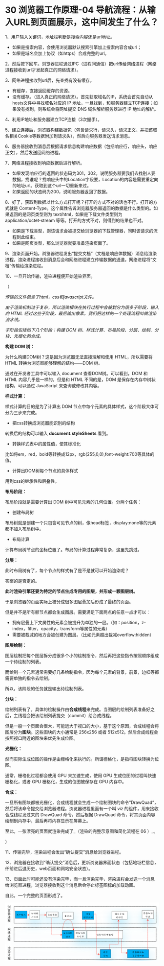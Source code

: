 # 30 浏览器工作原理-04 导航流程：从输入URL到页面展示，这中间发生了什么？

1、用户输入关键词，地址栏判断是搜索内容还是url地址。

* 如果是搜索内容，会使用浏览器默认搜索引擎加上搜索内容合成url；
* 如果是域名会加上协议（如https）合成完整的url。

2、然后按下回车。浏览器进程通过IPC（进程间通信）把url传给网络进程（网络进程接收到url才发起真正的网络请求）。

3、网络进程接收到url后，先查找有没有缓存。

* 有缓存，直接返回缓存的资源。
* 没有缓存。（进入真正的网络请求）。首先获取域名的IP，系统会首先自动从hosts文件中寻找域名对应的 IP 地址，一旦找到，和服务器建立TCP连接；如果没有找到，则系统会将网址提交 DNS 域名解析服务器进行 IP 地址的解析。

4、利用IP地址和服务器建立TCP连接（3次握手）。

5、建立连接后，浏览器构建数据包（包含请求行，请求头，请求正文，并把该域名相关Cookie等数据附加到请求头），然后向服务器发送请求消息。

6、服务器接收到消息后根据请求信息构建响应数据（包括响应行，响应头，响应正文），然后发送回网络进程。

7、网络进程接收到响应数据后进行解析。

* 如果发现响应行的返回的状态码为301，302，说明服务器要我们去找别人要数据，找谁呢？找响应头中的Location字段要，Location的内容是需要重定向的地址url。获取到这个url一切重新来过。
* 如果返回的状态码为200，说明服务器返回了数据。

8、好了，获取到数据以什么方式打开呢？打开的方式不对的话也不行。打开的方式就是 Content-Type。这个属性告诉浏览器服务器返回的数据是什么类型的。如果返回的是网页类型则为 text/html，如果是下载文件类型则为 application/octet-stream 等等。打开的方式不对，则得到的结果也不对。

* 如果是下载类型，则该请求会被提交给浏览器的下载管理器，同时该请求的流程到此结束。
* 如果是网页类型，那么浏览器就要准备渲染页面了。

9、渲染页面开始。浏览器进程发出“提交文档”（文档是响应体数据）消息给渲染进程，渲染进程接收到消息后会和网络进程建立传输数据的通道，网络进程将“文档”传输给渲染进程。

10、一旦开始传输，渲染进程便开始渲染界面。

（

_传输的文件包含了html，css和javascript文件。_

_由于渲染机制过于复杂，所以渲染模块在执行过程中会被划分为很多子阶段，输入的 HTML 经过这些子阶段，最后输出像素。我们把这样的一个处理流程叫做渲染流水线。_

_子阶段包括如下几个阶段：构建 DOM 树、样式计算、布局阶段、分层、绘制、分块、光栅化和合成。_

**构建 DOM 树：**

为什么构建DOM树？这是因为浏览器无法直接理解和使用 HTML，所以需要将 HTML 转换为浏览器能够理解的结构——DOM 树。

通过在开发者工具中可以输入 document 查看DOM树。可以看到，DOM 和 HTML 内容几乎是一样的，但是和 HTML 不同的是，DOM 是保存在内存中树状结构，可以通过 JavaScript 来查询或修改其内容。

**样式计算：**

样式计算的目的是为了计算出 DOM 节点中每个元素的具体样式，这个阶段大体可分为三步来完成。

* 把css转换成浏览器能识别的结构

转换后的结构可以输入 **document.styleSheets** 看到。

* 转换样式表中的属性值，使其标准化

比如将em，red，bold等转换成12px，rgb\(255,0,0\),font-weight:700等具体的值。

* 计算出DOM树每个节点的具体样式

用到css的继承性和层叠性。

**布局阶段：**

布局阶段就是需要计算出 DOM 树中可见元素的几何位置。分两个任务：

* 创建布局树

布局树就是创建一个只包含可见节点的树，像head标签，display:none等的元素都不加入布局树中。

* 布局计算

计算布局树节点的坐标位置了。布局的计算过程非常复杂，这里先跳过。

**分层：**

此时布局树有了，每个节点的样式有了是不是就可以开始渲染呢？

答案的是否定的。

**此时渲染引擎还要为特定的节点生成专用的图层，并形成一颗图层树。**

于是浏览器的页面实际上被分成很多图层叠加后形成了最终的页面。

但是并不是所有额节点都会生成图层。需要满足下面两点的任意一点才可以：

* 拥有层叠上下文属性的元素会被提升为单独的一层。（如：position，z-index，filter，opacity，transform等属性的元素）
* 需要被裁减的地方会被创建为图层。（比如元素超出裁减overflow:hidden）

**图层绘制：**

图层绘制把每个图层拆分成很多个小的绘制指令，然后再把这些指令按照顺序组成一个待绘制的列表。

而绘制一个元素通常需要好几条绘制指令，因为每个元素的背景，前景，边框等都需要单独的指令去绘制。

所以，该阶段的任务就是输出待绘制列表。

**分块：**

绘制列表有了，具体的绘制操作由**合成线程**来完成。当图层的绘制列表准备好之后，主线程会把该绘制列表提交（commit）给合成线程。

但是一般一个页面会很大，可能远大于视口的大小，基于这个原因，合成线程会将图层分为**图块**。这些图块的大小通常是 256x256 或者 512x512。然后合成线程会按照视口附近的图块来优先生成位图。

**光栅化：**

然而实际生成位图的操作是由栅格化来执行的。所谓栅格化，是指将图块转换为位图。

通常，栅格化过程都会使用 GPU 来加速生成，使用 GPU 生成位图的过程叫快速栅格化，或者 GPU 栅格化，生成的位图被保存在 GPU 内存中。

**合成：**

一旦所有图块都被光栅化，合成线程就会生成一个绘制图块的命令“DrawQuad”，然后将该命令提交给浏览器进程。浏览器进程里面有一个叫 viz 的组件，用来接收合成线程发过来的 DrawQuad 命令，然后根据 DrawQuad 命令，将其页面内容绘制到内存中，最后再将内存显示在屏幕上。

至此，一张漂亮的页面就渲染完成了_（渲染的完整示意图和简化流程在 06 ）_。

）

11、传输完毕，渲染进程会发出“确认提交”消息给浏览器进程。

12、浏览器在接收到“确认提交”消息后，更新浏览器界面状态（包括地址栏信息，仟前进后退历史，web页面和网站安全状态）。

13、页面此时可能还没有渲染完毕，而一旦渲染完毕，渲染进程会发送一个消息给浏览器进程，浏览器接收到这个消息后会停止标签图标的加载动画。

自此，一个完整的页面形成了。

![&#x6574;&#x4E2A;&#x6D41;&#x7A0B;&#x56FE;&#x5982;&#x4E0B;](https://raw.githubusercontent.com/Daotin/pic/master/img/20190912173015.png)

